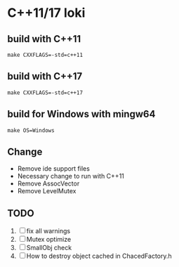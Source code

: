 
# C++11/17 loki

## build with C++11

`make CXXFLAGS=-std=c++11`

## build with C++17

`make CXXFLAGS=-std=c++17`

## build for Windows with mingw64

`make OS=Windows`

## Change

- Remove ide support files
- Necessary change to run with C++11
- Remove AssocVector
- Remove LevelMutex

## TODO

1. ☐ fix all warnings
2. ☐ Mutex optimize
3. ☐ SmallObj check
4. ☐ How to destroy object cached in ChacedFactory.h
